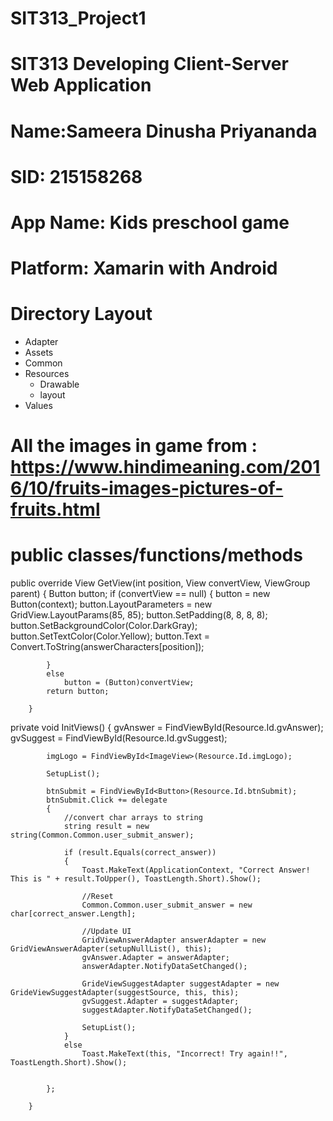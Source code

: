 # SIT313_Project1
# SIT313 Developing Client-Server Web Application 
# Name:Sameera Dinusha Priyananda
# SID: 215158268

# App Name: Kids preschool game
# Platform: Xamarin with  Android

# Directory Layout

  - Adapter
  - Assets
  - Common
  - Resources
      - Drawable
      - layout
  - Values
  
# All the images in game from : https://www.hindimeaning.com/2016/10/fruits-images-pictures-of-fruits.html 

# public classes/functions/methods

public override View GetView(int position, View convertView, ViewGroup parent)
        {
            Button button;
            if (convertView == null)
            {
                button = new Button(context);
                button.LayoutParameters = new GridView.LayoutParams(85, 85);
                button.SetPadding(8, 8, 8, 8);
                button.SetBackgroundColor(Color.DarkGray);
                button.SetTextColor(Color.Yellow);
                button.Text = Convert.ToString(answerCharacters[position]);

            }
            else
                button = (Button)convertView;
            return button;
            
        }

private void InitViews()
        {
            gvAnswer = FindViewById<GridView>(Resource.Id.gvAnswer);
            gvSuggest = FindViewById<GridView>(Resource.Id.gvSuggest);

            imgLogo = FindViewById<ImageView>(Resource.Id.imgLogo);

            SetupList();

            btnSubmit = FindViewById<Button>(Resource.Id.btnSubmit);
            btnSubmit.Click += delegate
            {
                //convert char arrays to string
                string result = new string(Common.Common.user_submit_answer);

                if (result.Equals(correct_answer))
                {
                    Toast.MakeText(ApplicationContext, "Correct Answer! This is " + result.ToUpper(), ToastLength.Short).Show();

                    //Reset
                    Common.Common.user_submit_answer = new char[correct_answer.Length];

                    //Update UI
                    GridViewAnswerAdapter answerAdapter = new GridViewAnswerAdapter(setupNullList(), this);
                    gvAnswer.Adapter = answerAdapter;
                    answerAdapter.NotifyDataSetChanged();

                    GrideViewSuggestAdapter suggestAdapter = new GrideViewSuggestAdapter(suggestSource, this, this);
                    gvSuggest.Adapter = suggestAdapter;
                    suggestAdapter.NotifyDataSetChanged();

                    SetupList();
                }
                else
                    Toast.MakeText(this, "Incorrect! Try again!!", ToastLength.Short).Show();


            };
            
        }
